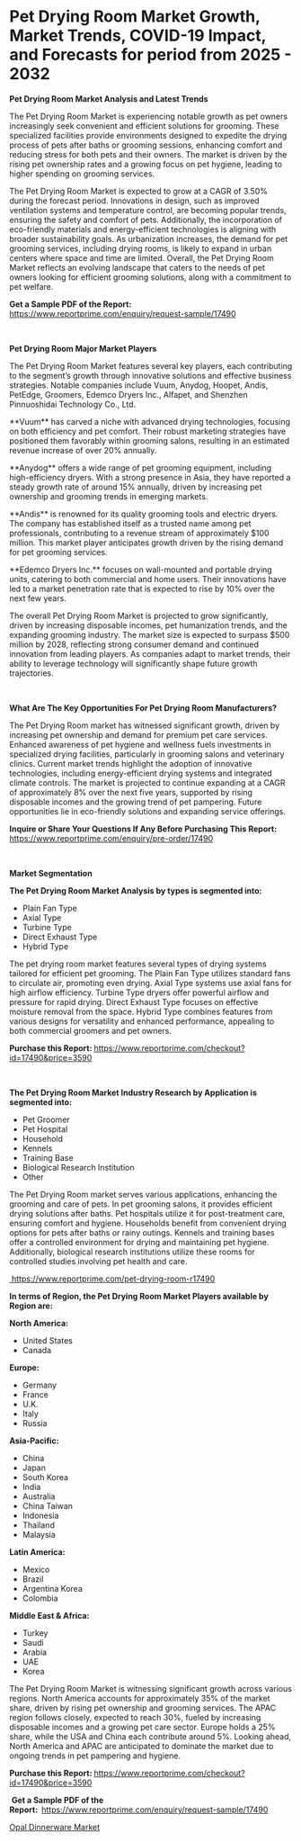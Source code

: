 <p><h1>Pet Drying Room Market Growth, Market Trends, COVID-19 Impact, and Forecasts for period from 2025 - 2032</h1></p><p><strong>Pet Drying Room Market Analysis and Latest Trends</strong></p>
<p><p>The Pet Drying Room Market is experiencing notable growth as pet owners increasingly seek convenient and efficient solutions for grooming. These specialized facilities provide environments designed to expedite the drying process of pets after baths or grooming sessions, enhancing comfort and reducing stress for both pets and their owners. The market is driven by the rising pet ownership rates and a growing focus on pet hygiene, leading to higher spending on grooming services. </p><p>The Pet Drying Room Market is expected to grow at a CAGR of 3.50% during the forecast period. Innovations in design, such as improved ventilation systems and temperature control, are becoming popular trends, ensuring the safety and comfort of pets. Additionally, the incorporation of eco-friendly materials and energy-efficient technologies is aligning with broader sustainability goals. As urbanization increases, the demand for pet grooming services, including drying rooms, is likely to expand in urban centers where space and time are limited. Overall, the Pet Drying Room Market reflects an evolving landscape that caters to the needs of pet owners looking for efficient grooming solutions, along with a commitment to pet welfare.</p></p>
<p><strong>Get a Sample PDF of the Report:&nbsp;</strong> <a href="https://www.reportprime.com/enquiry/request-sample/17490?utm_campaign=3182&utm_medium=2&utm_source=Github&utm_content=ia&utm_term=18032025&utm_id=pet-drying-room">https://www.reportprime.com/enquiry/request-sample/17490</a></p>
<p>&nbsp;</p>
<p><strong>Pet Drying Room Major Market Players</strong></p>
<p><p>The Pet Drying Room Market features several key players, each contributing to the segment’s growth through innovative solutions and effective business strategies. Notable companies include Vuum, Anydog, Hoopet, Andis, PetEdge, Groomers, Edemco Dryers Inc., Alfapet, and Shenzhen Pinnuoshidai Technology Co., Ltd.</p><p>**Vuum** has carved a niche with advanced drying technologies, focusing on both efficiency and pet comfort. Their robust marketing strategies have positioned them favorably within grooming salons, resulting in an estimated revenue increase of over 20% annually.</p><p>**Anydog** offers a wide range of pet grooming equipment, including high-efficiency dryers. With a strong presence in Asia, they have reported a steady growth rate of around 15% annually, driven by increasing pet ownership and grooming trends in emerging markets.</p><p>**Andis** is renowned for its quality grooming tools and electric dryers. The company has established itself as a trusted name among pet professionals, contributing to a revenue stream of approximately $100 million. This market player anticipates growth driven by the rising demand for pet grooming services.</p><p>**Edemco Dryers Inc.** focuses on wall-mounted and portable drying units, catering to both commercial and home users. Their innovations have led to a market penetration rate that is expected to rise by 10% over the next few years.</p><p>The overall Pet Drying Room Market is projected to grow significantly, driven by increasing disposable incomes, pet humanization trends, and the expanding grooming industry. The market size is expected to surpass $500 million by 2028, reflecting strong consumer demand and continued innovation from leading players. As companies adapt to market trends, their ability to leverage technology will significantly shape future growth trajectories.</p></p>
<p>&nbsp;</p>
<p><strong>What Are The Key Opportunities For Pet Drying Room Manufacturers?</strong></p>
<p><p>The Pet Drying Room market has witnessed significant growth, driven by increasing pet ownership and demand for premium pet care services. Enhanced awareness of pet hygiene and wellness fuels investments in specialized drying facilities, particularly in grooming salons and veterinary clinics. Current market trends highlight the adoption of innovative technologies, including energy-efficient drying systems and integrated climate controls. The market is projected to continue expanding at a CAGR of approximately 8% over the next five years, supported by rising disposable incomes and the growing trend of pet pampering. Future opportunities lie in eco-friendly solutions and expanding service offerings.</p></p>
<p><strong>Inquire or Share Your Questions If Any Before Purchasing This Report:</strong> <a href="https://www.reportprime.com/enquiry/pre-order/17490?utm_campaign=3182&utm_medium=2&utm_source=Github&utm_content=ia&utm_term=18032025&utm_id=pet-drying-room">https://www.reportprime.com/enquiry/pre-order/17490</a></p>
<p>&nbsp;</p>
<p><strong>Market Segmentation</strong></p>
<p><strong>The Pet Drying Room Market Analysis by types is segmented into:</strong></p>
<p><ul><li>Plain Fan Type</li><li>Axial Type</li><li>Turbine Type</li><li>Direct Exhaust Type</li><li>Hybrid Type</li></ul></p>
<p><p>The pet drying room market features several types of drying systems tailored for efficient pet grooming. The Plain Fan Type utilizes standard fans to circulate air, promoting even drying. Axial Type systems use axial fans for high airflow efficiency. Turbine Type dryers offer powerful airflow and pressure for rapid drying. Direct Exhaust Type focuses on effective moisture removal from the space. Hybrid Type combines features from various designs for versatility and enhanced performance, appealing to both commercial groomers and pet owners.</p></p>
<p><strong>Purchase this Report:&nbsp;</strong><a href="https://www.reportprime.com/checkout?id=17490&price=3590&utm_campaign=3182&utm_medium=2&utm_source=Github&utm_content=ia&utm_term=18032025&utm_id=pet-drying-room">https://www.reportprime.com/checkout?id=17490&price=3590</a></p>
<p>&nbsp;</p>
<p><strong>The Pet Drying Room Market Industry Research by Application is segmented into:</strong></p>
<p><ul><li>Pet Groomer</li><li>Pet Hospital</li><li>Household</li><li>Kennels</li><li>Training Base</li><li>Biological Research Institution</li><li>Other</li></ul></p>
<p><p>The Pet Drying Room market serves various applications, enhancing the grooming and care of pets. In pet grooming salons, it provides efficient drying solutions after baths. Pet hospitals utilize it for post-treatment care, ensuring comfort and hygiene. Households benefit from convenient drying options for pets after baths or rainy outings. Kennels and training bases offer a controlled environment for drying and maintaining pet hygiene. Additionally, biological research institutions utilize these rooms for controlled studies involving pet health and care.</p></p>
<p><a href="https://www.reportprime.com/pet-drying-room-r17490?utm_campaign=3182&utm_medium=2&utm_source=Github&utm_content=ia&utm_term=18032025&utm_id=pet-drying-room">&nbsp;https://www.reportprime.com/pet-drying-room-r17490</a></p>
<p><strong>In terms of Region, the Pet Drying Room Market Players available by Region are:</strong></p>
<p>
    <p> <strong> North America: </strong>
        <ul>
            <li>United States</li>
            <li>Canada</li>
        </ul>
        </p> 
    <p> <strong> Europe: </strong>
        <ul>
            <li>Germany</li>
            <li>France</li>
            <li>U.K.</li>
            <li>Italy</li>
            <li>Russia</li>
        </ul>
        </p> 
    <p> <strong> Asia-Pacific: </strong>
        <ul>
            <li>China</li>
            <li>Japan</li>
            <li>South Korea</li>
            <li>India</li>
            <li>Australia</li>
            <li>China Taiwan</li>
            <li>Indonesia</li>
            <li>Thailand</li>
            <li>Malaysia</li>
        </ul>
        </p> 
    <p> <strong> Latin America: </strong>
        <ul>
            <li>Mexico</li>
            <li>Brazil</li>
            <li>Argentina Korea</li>
            <li>Colombia</li>
        </ul>
        </p> 
    <p> <strong> Middle East & Africa: </strong>
        <ul>
            <li>Turkey</li>
            <li>Saudi</li>
            <li>Arabia</li>
            <li>UAE</li>
            <li>Korea</li>
        </ul>
    </p>
    </p>
<p><p>The Pet Drying Room Market is witnessing significant growth across various regions. North America accounts for approximately 35% of the market share, driven by rising pet ownership and grooming services. The APAC region follows closely, expected to reach 30%, fueled by increasing disposable incomes and a growing pet care sector. Europe holds a 25% share, while the USA and China each contribute around 5%. Looking ahead, North America and APAC are anticipated to dominate the market due to ongoing trends in pet pampering and hygiene.</p></p>
<p><strong>Purchase this Report: </strong><a href="https://www.reportprime.com/checkout?id=17490&price=3590&utm_campaign=3182&utm_medium=2&utm_source=Github&utm_content=ia&utm_term=18032025&utm_id=pet-drying-room">https://www.reportprime.com/checkout?id=17490&price=3590</a></p>
<p>&nbsp;<strong>Get a Sample PDF of the Report:&nbsp;&nbsp;</strong><a href="https://www.reportprime.com/enquiry/request-sample/17490?utm_campaign=3182&utm_medium=2&utm_source=Github&utm_content=ia&utm_term=18032025&utm_id=pet-drying-room">https://www.reportprime.com/enquiry/request-sample/17490</a></p>
<p><strong></strong></p>
<p><p><a href="https://github.com/elodielamto06/Market-Research-Report-List-1/blob/main/opal-dinnerware-market.md?utm_campaign=3182&utm_medium=2&utm_source=Github&utm_content=ia&utm_term=18032025&utm_id=pet-drying-room">Opal Dinnerware Market</a></p></p>